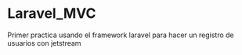 # Laravel_MVC
Primer practica usando el framework laravel para hacer un registro de usuarios con jetstream

